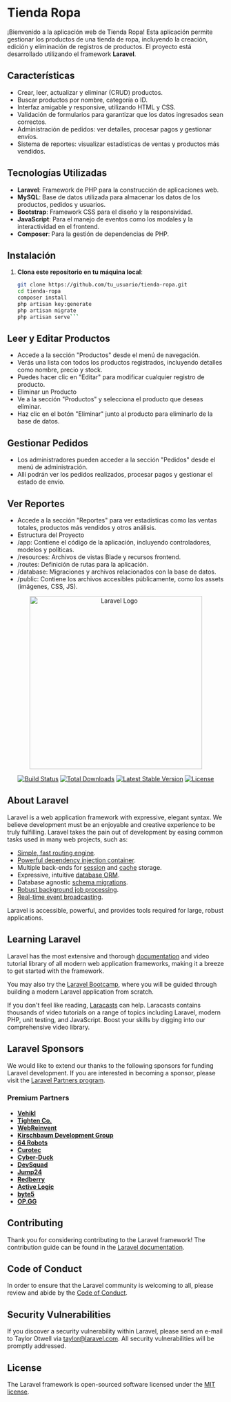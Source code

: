 # Tienda Ropa

¡Bienvenido a la aplicación web de Tienda Ropa! Esta aplicación permite gestionar los productos de una tienda de ropa, incluyendo la creación, edición y eliminación de registros de productos. El proyecto está desarrollado utilizando el framework **Laravel**.

## Características

- Crear, leer, actualizar y eliminar (CRUD) productos.
- Buscar productos por nombre, categoría o ID.
- Interfaz amigable y responsive, utilizando HTML y CSS.
- Validación de formularios para garantizar que los datos ingresados sean correctos.
- Administración de pedidos: ver detalles, procesar pagos y gestionar envíos.
- Sistema de reportes: visualizar estadísticas de ventas y productos más vendidos.

## Tecnologías Utilizadas

- **Laravel**: Framework de PHP para la construcción de aplicaciones web.
- **MySQL**: Base de datos utilizada para almacenar los datos de los productos, pedidos y usuarios.
- **Bootstrap**: Framework CSS para el diseño y la responsividad.
- **JavaScript**: Para el manejo de eventos como los modales y la interactividad en el frontend.
- **Composer**: Para la gestión de dependencias de PHP.

## Instalación

1. **Clona este repositorio en tu máquina local**:

   ```bash
   git clone https://github.com/tu_usuario/tienda-ropa.git
   cd tienda-ropa
   composer install
   php artisan key:generate
   php artisan migrate
   php artisan serve```

## Leer y Editar Productos
- Accede a la sección "Productos" desde el menú de navegación.
- Verás una lista con todos los productos registrados, incluyendo detalles como nombre, precio y stock.
- Puedes hacer clic en "Editar" para modificar cualquier registro de producto.
- Eliminar un Producto
- Ve a la sección "Productos" y selecciona el producto que deseas eliminar.
- Haz clic en el botón "Eliminar" junto al producto para eliminarlo de la base de datos.
## Gestionar Pedidos
- Los administradores pueden acceder a la sección "Pedidos" desde el menú de administración.
- Allí podrán ver los pedidos realizados, procesar pagos y gestionar el estado de envío.
## Ver Reportes
- Accede a la sección "Reportes" para ver estadísticas como las ventas totales, productos más vendidos y otros análisis.
- Estructura del Proyecto
- /app: Contiene el código de la aplicación, incluyendo controladores, modelos y políticas.
- /resources: Archivos de vistas Blade y recursos frontend.
- /routes: Definición de rutas para la aplicación.
- /database: Migraciones y archivos relacionados con la base de datos.
- /public: Contiene los archivos accesibles públicamente, como los assets (imágenes, CSS, JS).



<p align="center"><a href="https://laravel.com" target="_blank"><img src="https://raw.githubusercontent.com/laravel/art/master/logo-lockup/5%20SVG/2%20CMYK/1%20Full%20Color/laravel-logolockup-cmyk-red.svg" width="400" alt="Laravel Logo"></a></p>

<p align="center">
<a href="https://github.com/laravel/framework/actions"><img src="https://github.com/laravel/framework/workflows/tests/badge.svg" alt="Build Status"></a>
<a href="https://packagist.org/packages/laravel/framework"><img src="https://img.shields.io/packagist/dt/laravel/framework" alt="Total Downloads"></a>
<a href="https://packagist.org/packages/laravel/framework"><img src="https://img.shields.io/packagist/v/laravel/framework" alt="Latest Stable Version"></a>
<a href="https://packagist.org/packages/laravel/framework"><img src="https://img.shields.io/packagist/l/laravel/framework" alt="License"></a>
</p>

## About Laravel

Laravel is a web application framework with expressive, elegant syntax. We believe development must be an enjoyable and creative experience to be truly fulfilling. Laravel takes the pain out of development by easing common tasks used in many web projects, such as:

- [Simple, fast routing engine](https://laravel.com/docs/routing).
- [Powerful dependency injection container](https://laravel.com/docs/container).
- Multiple back-ends for [session](https://laravel.com/docs/session) and [cache](https://laravel.com/docs/cache) storage.
- Expressive, intuitive [database ORM](https://laravel.com/docs/eloquent).
- Database agnostic [schema migrations](https://laravel.com/docs/migrations).
- [Robust background job processing](https://laravel.com/docs/queues).
- [Real-time event broadcasting](https://laravel.com/docs/broadcasting).

Laravel is accessible, powerful, and provides tools required for large, robust applications.

## Learning Laravel

Laravel has the most extensive and thorough [documentation](https://laravel.com/docs) and video tutorial library of all modern web application frameworks, making it a breeze to get started with the framework.

You may also try the [Laravel Bootcamp](https://bootcamp.laravel.com), where you will be guided through building a modern Laravel application from scratch.

If you don't feel like reading, [Laracasts](https://laracasts.com) can help. Laracasts contains thousands of video tutorials on a range of topics including Laravel, modern PHP, unit testing, and JavaScript. Boost your skills by digging into our comprehensive video library.

## Laravel Sponsors

We would like to extend our thanks to the following sponsors for funding Laravel development. If you are interested in becoming a sponsor, please visit the [Laravel Partners program](https://partners.laravel.com).

### Premium Partners

- **[Vehikl](https://vehikl.com/)**
- **[Tighten Co.](https://tighten.co)**
- **[WebReinvent](https://webreinvent.com/)**
- **[Kirschbaum Development Group](https://kirschbaumdevelopment.com)**
- **[64 Robots](https://64robots.com)**
- **[Curotec](https://www.curotec.com/services/technologies/laravel/)**
- **[Cyber-Duck](https://cyber-duck.co.uk)**
- **[DevSquad](https://devsquad.com/hire-laravel-developers)**
- **[Jump24](https://jump24.co.uk)**
- **[Redberry](https://redberry.international/laravel/)**
- **[Active Logic](https://activelogic.com)**
- **[byte5](https://byte5.de)**
- **[OP.GG](https://op.gg)**

## Contributing

Thank you for considering contributing to the Laravel framework! The contribution guide can be found in the [Laravel documentation](https://laravel.com/docs/contributions).

## Code of Conduct

In order to ensure that the Laravel community is welcoming to all, please review and abide by the [Code of Conduct](https://laravel.com/docs/contributions#code-of-conduct).

## Security Vulnerabilities

If you discover a security vulnerability within Laravel, please send an e-mail to Taylor Otwell via [taylor@laravel.com](mailto:taylor@laravel.com). All security vulnerabilities will be promptly addressed.

## License

The Laravel framework is open-sourced software licensed under the [MIT license](https://opensource.org/licenses/MIT).
